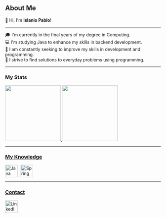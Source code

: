 ## About Me

👋 Hi, I'm **Islanio Pablo**!  
_______________________________________________________________________________  
🎓 I'm currently in the final years of my degree in Computing.  
💻 I'm studying Java to enhance my skills in backend development.  
🚀 I am constantly seeking to improve my skills in development and programming.  
🔧 I strive to find solutions to everyday problems using programming.  

---
### My Stats
<div>
<a href="https://github.com/seu-usuário-aqui">
<img loading="lazy" height="180em" src="https://github-readme-stats.vercel.app/api/top-langs/?username=islno&layout=compact&langs_count=7&theme=dracula"/>
<img loading="lazy" height="180em" src="https://github-readme-stats.vercel.app/api?username=islno&show_icons=true&theme=dracula&include_all_commits=true&count_private=true"/>
</div>

---
            
### My Knowledge  
<div style="display: flex; gap: 10px; align-items: center;">
  <img src="https://cdn.jsdelivr.net/gh/devicons/devicon@latest/icons/java/java-original.svg" width="40" height="40" alt="Java"/>  
  <img src="https://cdn.jsdelivr.net/gh/devicons/devicon@latest/icons/spring/spring-original.svg" width="40" height="40" alt="Spring"/>  
</div>

---

### Contact  
<a href="https://www.linkedin.com/in/islanio-pablo/" target="_blank">
  <img src="https://cdn.jsdelivr.net/gh/devicons/devicon@latest/icons/linkedin/linkedin-original.svg" width="40" height="40" alt="LinkedIn"/>
</a>
